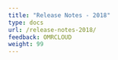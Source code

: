 ```yaml
---
title: "Release Notes - 2018"
type: docs
url: /release-notes-2018/
feedback: OMRCLOUD
weight: 99
---
```



